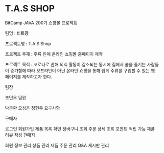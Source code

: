 # T.A.S SHOP
BitCamp JAVA 200기 쇼핑몰 프로젝트

팀명 : 비트팡

프로젝트명 : T.A.S Shop

프로젝트 주제 : 주류 판매 온라인 쇼핑몰 홈페이지 제작

프로젝트 목적 : 코로나로 인해 외식 활동이 감소되는 동시에 집에서 술을 즐기는 사람들이 증가함에 따라
   오프라인이 아닌 온라인 쇼핑을 통해 쉽게 주류를 구입할 수 있는 웹 페이지를 제작하고자 한다.

팀장

조민우
팀원

박준환
오성은
정현우
요구사항

구매자

로그인
회원가입
제품 목록 확인
장바구니 조회
주문 상세 조회
포인트 적립 가능
제품 리뷰 작성
판매자

회원 정보 관리
상품 관리
제품 주문 관리
Q&A 게시판 관리
